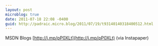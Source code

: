 ```yaml
---
layout: post
microblog: true
date: 2011-07-18 22:08 -0400
guid: http://padraic.micro.blog/2011/07/19/t93140140318400512.html
---
```

MSDN Blogs
 [http://j.mp/pP0XLt](http://j.mp/pP0XLt) (via Instapaper)

